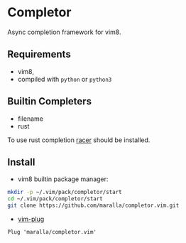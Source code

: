 Completor
=========

Async completion framework for vim8.

Requirements
------------

* vim8,
* compiled with `python` or `python3`

Builtin Completers
------------------

* filename
* rust

To use rust completion [racer](https://github.com/phildawes/racer#installation)
should be installed.

Install
-------

* vim8 builtin package manager:

```bash
mkdir -p ~/.vim/pack/completor/start
cd ~/.vim/pack/completor/start
git clone https://github.com/maralla/completor.vim.git
```

* [vim-plug](https://github.com/junegunn/vim-plug)

```vim
Plug 'maralla/completor.vim'
```
